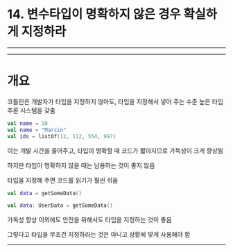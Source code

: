 # 14. 변수타입이 명확하지 않은 경우 확실하게 지정하라

---

---

# 개요

코틀린은 개발자가 타입을 지정하지 않아도, 타입을 지정해서 넣어 주는 수준 높은 타입 추론 시스템을 갖춤

```kotlin
val name = 10
val name = "Marcin"
val ids = listOf(12, 112, 554, 997)
```

이는 개발 시간을 줄어주고, 타입이 명확할 때 코드가 짧아지므로 가독성이 크게 향상됨

하지만 타입이 명확하지 않을 때는 남용하는 것이 좋지 않음

타입을 지정해 주면 코드를 읽기가 훨씬 쉬움

```kotlin
val data = getSomeData()

val data: UserData = getSomeData()
```

가독성 향상 이외에도 안전을 위해서도 타입을 지정하는 것이 좋음

그렇다고 타입을 무조건 지정하라는 것은 아니고 상황에 맞게 사용해야 함

---